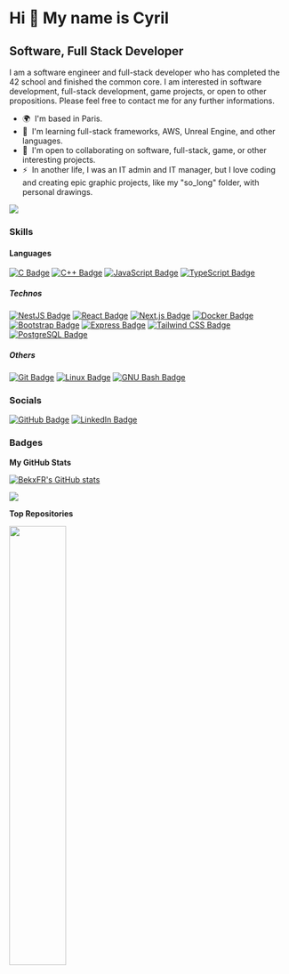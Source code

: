 <!--
**BekxFR/BekxFR** is a ✨ _special_ ✨ repository because its `README.md` (this file) appears on your GitHub profile.

Here are some ideas to get you started:

- 🔭 I’m currently working on ...
- 🌱 I’m currently learning ...
- 👯 I’m looking to collaborate on ...
- 🤔 I’m looking for help with ...
- 💬 Ask me about ...
- 📫 How to reach me: ...
- 😄 Pronouns: ...
- ⚡ Fun fact: ...
-->

Hi 👋 My name is Cyril
======================

Software, Full Stack Developer
------------------------------

I am a software engineer and full-stack developer who has completed the 42 school and finished the common core. I am interested in software development, full-stack development, game projects, or open to other propositions. Please feel free to contact me for any further informations.

* 🌍  I'm based in Paris.
* 🧠  I'm learning full-stack frameworks, AWS, Unreal Engine, and other languages.
* 🤝  I'm open to collaborating on software, full-stack, game, or other interesting projects.
* ⚡  In another life, I was an IT admin and IT manager, but I love coding and creating epic graphic projects, like my "so\_long" folder, with personal drawings.

<a href="https://www.github.com/BekxFR" target="_blank" rel="noreferrer"><img
src="https://img.shields.io/github/followers/BekxFR?logo=github&style=for-the-badge&color=a855f7&labelColor=1c1917" /></a>

### Skills

#### Languages

<p align="left">
<a href="https://docs.microsoft.com/en-us/cpp/?view=msvc-170" target="_blank" rel="noreferrer"><img src="https://img.shields.io/badge/C-A8B9CC?logo=c&logoColor=fff&style=flat" alt="C Badge"></a>
<a href="https://docs.microsoft.com/en-us/cpp/?view=msvc-170" target="_blank" rel="noreferrer"><img src="https://img.shields.io/badge/C%2B%2B-00599C?logo=cplusplus&logoColor=fff&style=flat" alt="C++ Badge"></a>
<a href="https://developer.mozilla.org/en-US/docs/Web/JavaScript" target="_blank" rel="noreferrer"><img src="https://img.shields.io/badge/JavaScript-F7DF1E?logo=javascript&logoColor=000&style=flat" alt="JavaScript Badge"></a>
<a href="https://www.typescriptlang.org/docs" target="_blank" rel="noreferrer"><img src="https://img.shields.io/badge/TypeScript-3178C6?logo=typescript&logoColor=fff&style=flat" alt="TypeScript Badge"></a>
</p>

##### Technos

<p align="left">
<a href="https://docs.nestjs.com/" target="_blank" rel="noreferrer"><img src="https://img.shields.io/badge/NestJS-E0234E?logo=nestjs&logoColor=fff&style=flat" alt="NestJS Badge"></a>
<a href="https://reactjs.org/" target="_blank" rel="noreferrer"><img src="https://img.shields.io/badge/React-61DAFB?logo=react&logoColor=000&style=flat" alt="React Badge"></a>
<a href="https://nextjs.org/docs" target="_blank" rel="noreferrer"><img src="https://img.shields.io/badge/Next.js-000?logo=nextdotjs&logoColor=fff&style=flat" alt="Next.js Badge"></a>
<a href="https://www.docker.com/" target="_blank" rel="noreferrer"><img src="https://img.shields.io/badge/Docker-2496ED?logo=docker&logoColor=fff&style=flat" alt="Docker Badge"></a>
<a href="https://getbootstrap.com/" target="_blank" rel="noreferrer"><img src="https://img.shields.io/badge/Bootstrap-7952B3?logo=bootstrap&logoColor=fff&style=flat" alt="Bootstrap Badge"></a>
<a href="https://expressjs.com/" target="_blank" rel="noreferrer"><img src="https://img.shields.io/badge/Express-000?logo=express&logoColor=fff&style=flat" alt="Express Badge"></a>
<a href="https://tailwindcss.com/" target="_blank" rel="noreferrer"><img src="https://img.shields.io/badge/Tailwind%20CSS-06B6D4?logo=tailwindcss&logoColor=fff&style=flat" alt="Tailwind CSS Badge"></a>
<a href="https://www.postgresql.org/" target="_blank" rel="noreferrer"><img src="https://img.shields.io/badge/PostgreSQL-4169E1?logo=postgresql&logoColor=fff&style=flat" alt="PostgreSQL Badge"></a>
</p>

##### Others

<p align="left">
<a href="https://git-scm.com/" target="_blank" rel="noreferrer"><img src="https://img.shields.io/badge/Git-F05032?logo=git&logoColor=fff&style=flat" alt="Git Badge"></a>
<a href="https://www.linux.org" target="_blank" rel="noreferrer"><img src="https://img.shields.io/badge/Linux-FCC624?logo=linux&logoColor=000&style=flat" alt="Linux Badge"></a>
<a href="https://github.com/odb/official-bash-logo?tab=readme-ov-file" target="_blank" rel="noreferrer"><img src="https://img.shields.io/badge/GNU%20Bash-4EAA25?logo=gnubash&logoColor=fff&style=flat" alt="GNU Bash Badge"></a>
</p>


### Socials

<p align="left">
<a href="https://www.github.com/BekxFR" target="_blank" rel="noreferrer"> <img src="https://img.shields.io/badge/GitHub-181717?logo=github&logoColor=fff&style=flat" alt="GitHub Badge"></a>
<a href="https://www.linkedin.com/in/cyril-hillion" target="_blank" rel="noreferrer"><img src="https://img.shields.io/badge/LinkedIn-0A66C2?logo=linkedin&logoColor=fff&style=flat" alt="LinkedIn Badge"></a>
</p>

### Badges

<b>My GitHub Stats</b>

<a href="http://www.github.com/BekxFR"><img src="https://github-readme-stats.vercel.app/api?username=BekxFR&show_icons=true&hide=prs,issues,contribs&count_private=true&title_color=ec4899&text_color=ffffff&icon_color=a855f7&bg_color=1c1917&hide_border=true&show_icons=true" alt="BekxFR's GitHub stats" /></a>

<a href="http://www.github.com/BekxFR"><img src="https://github-readme-streak-stats.herokuapp.com/?user=BekxFR&stroke=ffffff&background=1c1917&ring=ec4899&fire=ec4899&currStreakNum=ffffff&currStreakLabel=ec4899&sideNums=ffffff&sideLabels=ffffff&dates=ffffff&hide_border=true" /></a>

<b>Top Repositories</b>

<div width="100%" align="center"><a href="https://github.com/BekxFR/so_long" align="left"><img align="left" width="45%" src="https://github-readme-stats.vercel.app/api/pin/?username=BekxFR&repo=so_long&title_color=ec4899&text_color=ffffff&icon_color=a855f7&bg_color=1c1917&hide_border=true&locale=en" /></a></div><br /><br /><br /><br /><br /><br /><br />
